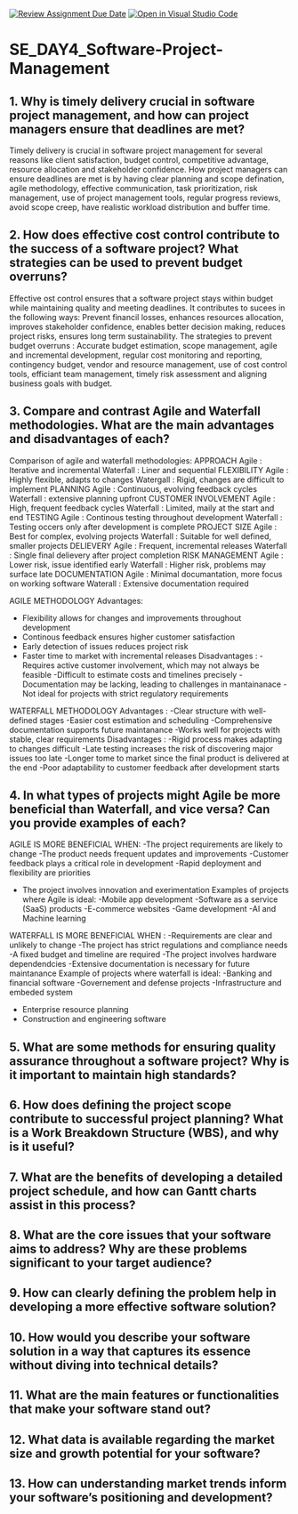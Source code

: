 [![Review Assignment Due Date](https://classroom.github.com/assets/deadline-readme-button-22041afd0340ce965d47ae6ef1cefeee28c7c493a6346c4f15d667ab976d596c.svg)](https://classroom.github.com/a/9pw6JKcu)
[![Open in Visual Studio Code](https://classroom.github.com/assets/open-in-vscode-2e0aaae1b6195c2367325f4f02e2d04e9abb55f0b24a779b69b11b9e10269abc.svg)](https://classroom.github.com/online_ide?assignment_repo_id=18597640&assignment_repo_type=AssignmentRepo)
# SE_DAY4_Software-Project-Management
## 1. Why is timely delivery crucial in software project management, and how can project managers ensure that deadlines are met?

Timely delivery is crucial in software project management for several reasons like client satisfaction, budget control, competitive advantage, resource allocation and stakeholder confidence.
How project managers can ensure deadlines are met is by having clear planning and scope defination, agile methodology, effective communication, task prioritization, risk management, use of project management tools, regular progress reviews, avoid scope creep, have realistic workload distribution and buffer time.

## 2. How does effective cost control contribute to the success of a software project? What strategies can be used to prevent budget overruns?

Effective ost control ensures that a software project stays within budget while maintaining quality and meeting deadlines. It contributes to sucees in the following ways: Prevent financil losses, enhances resources allocation, improves stakeholder confidence, enables better decision making, reduces project risks, ensures long term sustainability.
The strategies to prevent budget overruns : Accurate budget estimation, scope management, agile and incremental development, regular cost monitoring and reporting, contingency budget, vendor and resource management, use of cost control tools, efficiant team management, timely risk assessment and aligning business goals with budget.

## 3. Compare and contrast Agile and Waterfall methodologies. What are the main advantages and disadvantages of each?

Comparison of agile and waterfall methodologies:
APPROACH
Agile : Iterative and incremental
Waterfall : Liner and sequential
FLEXIBILITY
Agile : Highly flexible, adapts to changes
Watergall : Rigid, changes are difficult to implement
PLANNING
Agile : Continuous, evolving feedback cycles
Waterfall : extensive planning upfront
CUSTOMER INVOLVEMENT
Agile : High, frequent feedback cycles
Waterfall : Limited, maily at the start and end
TESTING
Agile : Continous testing throughout development
Waterfall : Testing  occers only after development is complete
PROJECT SIZE
Agile : Best for complex, evolving projects
Waterfall : Suitable for well defined, smaller projects
DELIEVERY
Agile : Frequent, incremental releases
Waterfall : Single final delievery after project completion
RISK MANAGEMENT
Agile : Lower risk, issue identified early
Waterfall : Higher risk, problems may surface late
DOCUMENTATION
Agile : Minimal documantation, more focus on working software
Waterall : Extensive documentation required

AGILE METHODOLOGY
Advantages:
- Flexibility allows for changes and improvements throughout development
- Continous feedback ensures higher customer satisfaction
- Early detection of issues reduces project risk
- Faster time to market with incremental releases
Disadvantages :
-Requires active customer involvement, which may not always be feasible
-Difficult to estimate costs and timelines precisely
-Documentation may be lacking, leading to challenges in mantainanace
-Not ideal for projects with strict regulatory requirements

WATERFALL METHODOLOGY
Advantages :
-Clear structure with well-defined stages
-Easier cost estimation and scheduling
-Comprehensive documentation supports future maintanance
-Works well for projects with stable, clear requirements
Disadvantages :
-Rigid process makes adapting to changes difficult
-Late testing increases the risk of discovering major issues too late
-Longer tome to market since the final product is delivered at the end
-Poor adaptability to customer feedback after development starts

## 4. In what types of projects might Agile be more beneficial than Waterfall, and vice versa? Can you provide examples of each?

AGILE IS MORE BENEFICIAL WHEN:
-The project requirements are likely to change
-The product needs frequent updates and improvements
-Customer feedback plays a critical role in development
-Rapid deployment and flexibility are priorities
- The project involves innovation and exerimentation
Examples of projects where Agile is ideal:
-Mobile app development
-Software as a service (SaaS) products
-E-commerce websites
-Game development
-AI and Machine learning

WATERFALL IS MORE BENEFICIAL WHEN :
-Requirements are clear and unlikely to change
-The project has strict regulations and compliance needs
-A fixed budget and timeline are required
-The project involves hardware dependendcies
-Extensive documentation is necessary for future maintanance
Example of projects where waterfall is ideal:
-Banking and financial software
-Governement and defense projects
-Infrastructure and embeded system
- Enterprise resource planning
- Construction and engineering software


## 5. What are some methods for ensuring quality assurance throughout a software project? Why is it important to maintain high standards?

## 6. How does defining the project scope contribute to successful project planning? What is a Work Breakdown Structure (WBS), and why is it useful?
## 7. What are the benefits of developing a detailed project schedule, and how can Gantt charts assist in this process?
## 8. What are the core issues that your software aims to address? Why are these problems significant to your target audience?
## 9. How can clearly defining the problem help in developing a more effective software solution?
## 10. How would you describe your software solution in a way that captures its essence without diving into technical details?
## 11. What are the main features or functionalities that make your software stand out?
## 12. What data is available regarding the market size and growth potential for your software?
## 13. How can understanding market trends inform your software’s positioning and development?
